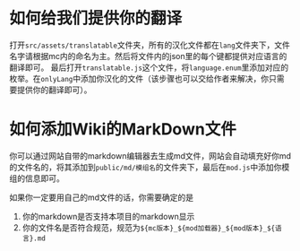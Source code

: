 # 如何给我们提供你的翻译

打开`src/assets/translatable`文件夹，所有的汉化文件都在`lang`文件夹下，文件名字请根据mc内的命名为主。然后将文件内的json里的每个键都提供对应语言的翻译即可。 最后打开`translatable.js`这个文件，将`language.enum`里添加对应的枚举。在`onlyLang`中添加你汉化的文件（该步骤也可以交给作者来解决，你只需要提供你的翻译即可）。

# 如何添加Wiki的MarkDown文件

你可以通过网站自带的markdown编辑器去生成md文件，网站会自动填充好你md的文件名的，将其添加到`public/md/模组名`的文件夹下，最后在`mod.js`中添加你模组的信息即可。

如果你一定要用自己的md文件的话，你需要确定的是
1. 你的markdown是否支持本项目的markdown显示
2. 你的文件名是否符合规范，规范为`${mc版本}_${mod加载器}_${mod版本}_${语言}.md`